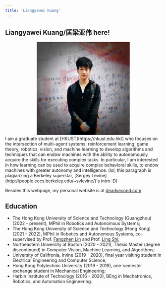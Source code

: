 ```yaml
---
title: 'Liangyawei Kuang'
---
```


## Liangyawei Kuang/匡梁亚伟 here! 

<div align=center>
<img src="https://github.com/klyw1998/LiangyaweiKuang/blob/gh-pages/kris.jpg" data-canonical-src="https://github.com/klyw1998/LiangyaweiKuang/blob/gh-pages/kris.jpg" width="300" height="300" />

<div align=left>
I am a graduate student at [HKUST](https://hkust.edu.hk/) who focuses on the intersection of multi-agent systems, reinforcement learning, game theory, robotics, vision, and machine learning to develop algorithms and techniques that can endow machines with the ability to autonomously acquire the skills for executing complex tasks. In particular, I am interested in how learning can be used to acquire complex behavioral skills, to endow machines with greater autonomy and intelligence. (lol, this paragraph is plagiarizing a Berkeley superstar, [Sergey Levine](http://people.eecs.berkeley.edu/~svlevine/)'s intro :D)

Besides this webpage, my personal website is at [deadsecond.com](https://www.deadsecond.com).

## Education
- The Hong Kong University of Science and Technology (Guangzhou) (2022 - present), MPhil in Robotics and Autonomous Systems;
- The Hong Kong University of Science and Technology (Hong Kong) (2021 - 2022), MPhil in Robotics and Autonomous Systems, co-supervised by Prof. [Fangzhen Lin](https://facultyprofiles.ust.hk/profiles.php?profile=fangzhen-lin-flin#researchinterest) and Prof. [Ling Shi](https://facultyprofiles.ust.hk/profiles.php?profile=ling-shi-eesling);
- Northeastern University at Boston (2020 - 2021), Thesis Master (degree discontinued) in Computer Vision, Machine Learning, and Algorithms;
- University of Califronia, Irvine (2019 - 2020), final year visiting student in Electrical Engineering and Computer Science;
- Hong Kong Polytechnic University (2019 - 2019), one-semester exchange student in Mechanical Engineering;
- Harbin Institute of Technology (2016 - 2020), BEng in Mechatronics, Robotics, and Automation Engineering.

